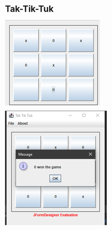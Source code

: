 # Tak-Tik-Tuk

![ss1](https://github.com/codekcg23/Tak-Tik-Tuk/blob/master/ss1png.png)

![ss2](https://github.com/codekcg23/Tak-Tik-Tuk/blob/master/ss%20(2).png)

